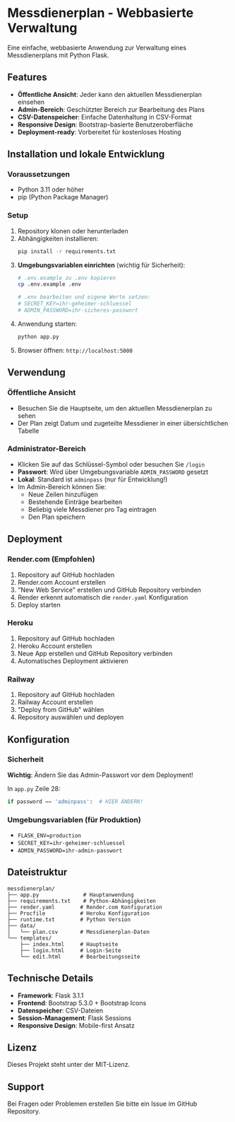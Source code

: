 # Messdienerplan - Webbasierte Verwaltung

Eine einfache, webbasierte Anwendung zur Verwaltung eines Messdienerplans mit Python Flask.

## Features

- **Öffentliche Ansicht**: Jeder kann den aktuellen Messdienerplan einsehen
- **Admin-Bereich**: Geschützter Bereich zur Bearbeitung des Plans
- **CSV-Datenspeicher**: Einfache Datenhaltung in CSV-Format
- **Responsive Design**: Bootstrap-basierte Benutzeroberfläche
- **Deployment-ready**: Vorbereitet für kostenloses Hosting

## Installation und lokale Entwicklung

### Voraussetzungen
- Python 3.11 oder höher
- pip (Python Package Manager)

### Setup
1. Repository klonen oder herunterladen
2. Abhängigkeiten installieren:
   ```bash
   pip install -r requirements.txt
   ```
3. **Umgebungsvariablen einrichten** (wichtig für Sicherheit):
   ```bash
   # .env.example zu .env kopieren
   cp .env.example .env

   # .env bearbeiten und eigene Werte setzen:
   # SECRET_KEY=ihr-geheimer-schluessel
   # ADMIN_PASSWORD=ihr-sicheres-passwort
   ```
4. Anwendung starten:
   ```bash
   python app.py
   ```
5. Browser öffnen: `http://localhost:5000`

## Verwendung

### Öffentliche Ansicht
- Besuchen Sie die Hauptseite, um den aktuellen Messdienerplan zu sehen
- Der Plan zeigt Datum und zugeteilte Messdiener in einer übersichtlichen Tabelle

### Administrator-Bereich
- Klicken Sie auf das Schlüssel-Symbol oder besuchen Sie `/login`
- **Passwort**: Wird über Umgebungsvariable `ADMIN_PASSWORD` gesetzt
- **Lokal**: Standard ist `adminpass` (nur für Entwicklung!)
- Im Admin-Bereich können Sie:
  - Neue Zeilen hinzufügen
  - Bestehende Einträge bearbeiten
  - Beliebig viele Messdiener pro Tag eintragen
  - Den Plan speichern

## Deployment

### Render.com (Empfohlen)
1. Repository auf GitHub hochladen
2. Render.com Account erstellen
3. "New Web Service" erstellen und GitHub Repository verbinden
4. Render erkennt automatisch die `render.yaml` Konfiguration
5. Deploy starten

### Heroku
1. Repository auf GitHub hochladen
2. Heroku Account erstellen
3. Neue App erstellen und GitHub Repository verbinden
4. Automatisches Deployment aktivieren

### Railway
1. Repository auf GitHub hochladen
2. Railway Account erstellen
3. "Deploy from GitHub" wählen
4. Repository auswählen und deployen

## Konfiguration

### Sicherheit
**Wichtig**: Ändern Sie das Admin-Passwort vor dem Deployment!

In `app.py` Zeile 28:
```python
if password == 'adminpass':  # HIER ÄNDERN!
```

### Umgebungsvariablen (für Produktion)
- `FLASK_ENV=production`
- `SECRET_KEY=ihr-geheimer-schluessel`
- `ADMIN_PASSWORD=ihr-admin-passwort`

## Dateistruktur

```
messdienerplan/
├── app.py              # Hauptanwendung
├── requirements.txt    # Python-Abhängigkeiten
├── render.yaml        # Render.com Konfiguration
├── Procfile           # Heroku Konfiguration
├── runtime.txt        # Python Version
├── data/
│   └── plan.csv       # Messdienerplan-Daten
└── templates/
    ├── index.html     # Hauptseite
    ├── login.html     # Login-Seite
    └── edit.html      # Bearbeitungsseite
```

## Technische Details

- **Framework**: Flask 3.1.1
- **Frontend**: Bootstrap 5.3.0 + Bootstrap Icons
- **Datenspeicher**: CSV-Dateien
- **Session-Management**: Flask Sessions
- **Responsive Design**: Mobile-first Ansatz

## Lizenz

Dieses Projekt steht unter der MIT-Lizenz.

## Support

Bei Fragen oder Problemen erstellen Sie bitte ein Issue im GitHub Repository.
